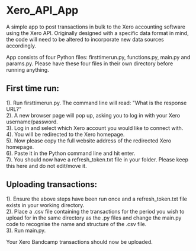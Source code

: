 # Xero_API_App
A simple app to post transactions in bulk to the Xero accounting software using the Xero API. Originally designed  with a specific data format in mind, the code will need to be altered to incorporate new data sources accordingly.

App consists of four Python files: firsttimerun.py, functions.py, main.py and params.py.
Please have these four files in their own directory before running anything.

## First time run:
1). Run firsttimerun.py. The command line will read: "What is the response URL?"  
2). A new browser page will pop up, asking you to log in with your Xero username/password.  
3). Log in and select which Xero account you would like to connect with.  
4). You will be redirected to the Xero homepage.  
5). Now please copy the full website address of the redirected Xero homepage.  
6). Paste it in the Python command line and hit enter.  
7). You should now have a refresh_token.txt file in your folder. Please keep this here and do not edit/move it.  

## Uploading transactions:

1). Ensure the above steps have been run once and a refresh_token.txt file exists in your working directory.  
2). Place a .csv file containing the transactions for the period you wish to upload for in the same directory as the .py files and change the main.py code to recognise the name and structure of the .csv file.  
3). Run main.py.  

Your Xero Bandcamp transactions should now be uploaded.
